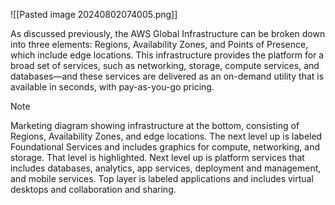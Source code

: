 ![[Pasted image 20240802074005.png]]

As discussed previously, the AWS Global Infrastructure can be broken down into three elements: Regions, Availability Zones, and Points of Presence, which include edge locations. This infrastructure provides the platform for a broad set of services, such as networking, storage, compute services, and databases—and these services are delivered as an on-demand utility that is available in seconds, with pay-as-you-go pricing.

> [!NOTE]
> Marketing diagram showing infrastructure at the bottom, consisting of Regions, Availability Zones, and edge locations. The next level up is labeled Foundational Services and includes graphics for compute, networking, and storage. That level is highlighted. Next level up is platform services that includes databases, analytics, app services, deployment and management, and mobile services. Top layer is labeled applications and includes virtual desktops and collaboration and sharing. 
